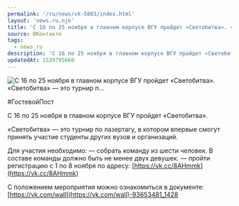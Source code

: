 ```yaml
---
permalink: '/ru/news/vk-5803/index.html'
layout: 'news.ru.njk'
title: 'С 16 по 25 ноября в главном корпусе ВГУ пройдет «Светобитва». «Светобитва» — это турнир п'
source: ВКонтакте
tags:
  - news_ru
description: 'С 16 по 25 ноября в главном корпусе ВГУ пройдет «Светобитва». «Светобитва» — это турнир п…'
updatedAt: 1539795660
---
```

![С 16 по 25 ноября в главном корпусе ВГУ пройдет «Светобитва». «Светобитва» — это турнир п…](https://sun9-4.userapi.com/impf/c846522/v846522011/1114fe/U39OKfz71b8.jpg?size=1280x853&quality=96&proxy=1&sign=1da5b1f07560c8296f9408889c61236c&c_uniq_tag=BMXOCGN8ABX_DKHrZr2490r96X1CfAJs_dffMTyo2nc&type=album)

#ГостевойПост

С 16 по 25 ноября в главном корпусе ВГУ пройдет «Светобитва».

«Светобитва» — это турнир по лазертагу, в котором впервые смогут принять участие студенты других вузов и организаций.

Для участия необходимо:
— собрать команду из шести человек. В составе команды должно быть не менее двух девушек.
— пройти регистрацию с 1 по 8 ноября по адресу: [https://vk.cc/8AHmmk](https://vk.cc/8AHmmk)

С положением мероприятия можно ознакомиться в документе:
[https://vk.com/wall](https://vk.com/wall)-93653481_1428
